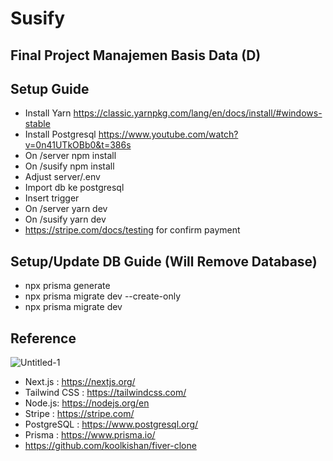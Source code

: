 # Susify
## Final Project Manajemen Basis Data (D) 

## Setup Guide
- Install Yarn https://classic.yarnpkg.com/lang/en/docs/install/#windows-stable
- Install Postgresql https://www.youtube.com/watch?v=0n41UTkOBb0&t=386s
- On /server npm install
- On /susify npm install
- Adjust server/.env 
- Import db ke postgresql
- Insert trigger
- On /server yarn dev
- On /susify yarn dev
- https://stripe.com/docs/testing for confirm payment

## Setup/Update DB Guide (**Will Remove Database**)
 - npx prisma generate
 - npx prisma migrate dev --create-only
 - npx prisma migrate dev

## Reference
![Untitled-1](https://github.com/AdonisZK/Susify/assets/48209612/8ed29981-d472-4a69-b0f1-37d705231d65)
- Next.js : https://nextjs.org/
- Tailwind CSS : https://tailwindcss.com/
- Node.js: https://nodejs.org/en
- Stripe : https://stripe.com/
- PostgreSQL : https://www.postgresql.org/
- Prisma : https://www.prisma.io/
- https://github.com/koolkishan/fiver-clone
